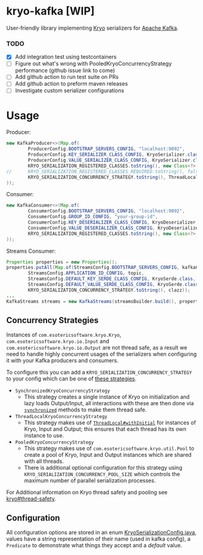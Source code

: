# kryo-kafka [WIP]

User-friendly library implementing [Kryo](https://github.com/EsotericSoftware/kryo) serializers for
[Apache Kafka](https://github.com/apache/kafka).

### TODO

 - [x] Add integration test using testcontainers
 - [ ] Figure out what's wrong with PooledKryoConcurrencyStrategy performance (github issue link to come)
 - [ ] Add github action to run test suite on PRs
 - [ ] Add github action to preform maven releases
 - [ ] Investigate custom serializer configurations

# Usage
Producer:
```java
new KafkaProducer<>(Map.of(
        ProducerConfig.BOOTSTRAP_SERVERS_CONFIG, "localhost:9092",
        ProducerConfig.KEY_SERIALIZER_CLASS_CONFIG, KryoSerializer.class,
        ProducerConfig.VALUE_SERIALIZER_CLASS_CONFIG, KryoSerializer.class,
        KRYO_SERIALIZATION_REGISTERED_CLASSES.toString(), new Class<?>[]{CustomObject.class},
//      KRYO_SERIALIZATION_REGISTERED_CLASSES_REQUIRED.toString(), false,
        KRYO_SERIALIZATION_CONCURRENCY_STRATEGY.toString(), ThreadLocalKryoConcurrencyStrategy.class
));
```
Consumer:
```java
new KafkaConsumer<>(Map.of(
        ConsumerConfig.BOOTSTRAP_SERVERS_CONFIG, "localhost:9092",
        ConsumerConfig.GROUP_ID_CONFIG, "your-group-id",
        ConsumerConfig.KEY_DESERIALIZER_CLASS_CONFIG, KryoDeserializer.class,
        ConsumerConfig.VALUE_DESERIALIZER_CLASS_CONFIG, KryoDeserializer.class,
        KRYO_SERIALIZATION_REGISTERED_CLASSES.toString(), new Class<?>[]{CustomObject.class}
));
```
Streams Consumer:
```java
Properties properties = new Properties();
properties.putAll(Map.of(StreamsConfig.BOOTSTRAP_SERVERS_CONFIG, kafkaContainer.getBootstrapServers(),
        StreamsConfig.APPLICATION_ID_CONFIG, topic,
        StreamsConfig.DEFAULT_KEY_SERDE_CLASS_CONFIG, KryoSerde.class,
        StreamsConfig.DEFAULT_VALUE_SERDE_CLASS_CONFIG, KryoSerde.class,
        KRYO_SERIALIZATION_CONCURRENCY_STRATEGY.toString(), clazz));
...
KafkaStreams streams = new KafkaStreams(streamsBuilder.build(), properties);
```

## Concurrency Strategies

Instances of `com.esotericsoftware.kryo.Kryo`, `com.esotericsoftware.kryo.io.Input` and
`com.esotericsoftware.kryo.io.Output` are not thread safe, as a result we need to handle highly concurrent usages of the
serializers when configuring it with your Kafka producers and consumers.

To configure this you can add a
`KRYO_SERIALIZATION_CONCURRENCY_STRATEGY` to your config which can be one of
[these strategies](src/main/java/github/stephenflavin/kryo/kafka/strategy).

 - `SynchronizedKryoConcurrencyStrategy`
   - This strategy creates a single instance of Kryo on initialization and lazy loads Output/Input, all interactions 
   with these are then done via
   [`synchronized`](https://docs.oracle.com/javase/tutorial/essential/concurrency/syncmeth.html) methods to make them
   thread safe.
 - `ThreadLocalKryoConcurrencyStrategy`
   - This strategy makes use of
   [`ThreadLocal#withInitial`](https://docs.oracle.com/javase/8/docs/api/java/lang/ThreadLocal.html#withInitial-java.util.function.Supplier-)
   for instances of Kryo, Input and Output; this ensures that each thread has its own instance to use.
 - `PooledKryoConcurrencyStrategy`
   - This strategy makes use of `com.esotericsoftware.kryo.util.Pool` to create a pool of Kryo, Input and Output
   instances which are shared with all threads.
   - There is additional optional configuration for this strategy using `KRYO_SERIALIZATION_CONCURRENCY_POOL_SIZE` which
   controls the maximum number of parallel serialization processes.

For Additional information on Kryo thread safety and pooling see
[kryo#thread-safety](https://github.com/EsotericSoftware/kryo#thread-safety).
 
## Configuration

All configuration options are stored in an enum
[KryoSerializationConfig.java](src/main/java/github/stephenflavin/kryo/kafka/config/KryoSerializationConfig.java),
values have a string representation of their name (used in kafka config), a `Predicate` to demonstrate what things they
accept and a *default* value.
